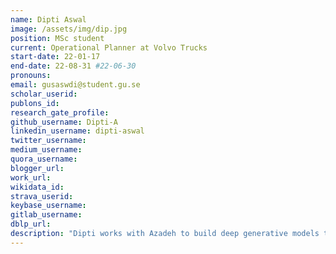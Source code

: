```yaml
---
name: Dipti Aswal
image: /assets/img/dip.jpg
position: MSc student
current: Operational Planner at Volvo Trucks
start-date: 22-01-17
end-date: 22-08-31 #22-06-30  
pronouns: 
email: gusaswdi@student.gu.se
scholar_userid: 
publons_id:
research_gate_profile:
github_username: Dipti-A
linkedin_username: dipti-aswal
twitter_username:
medium_username:
quora_username:
blogger_url:
work_url:
wikidata_id:
strava_userid:
keybase_username:
gitlab_username:
dblp_url:
description: "Dipti works with Azadeh to build deep generative models to accelerate molecular conformer generation by incorporating new Normalizing Flows that respect data topology and are more efficient molecular convolutional models. She is a MSc student in Data Science and AI and is co-supervised by Juan."
---
```

